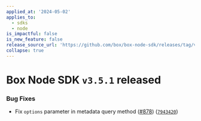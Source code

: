 ```yaml
---
applied_at: '2024-05-02'
applies_to:
  - sdks
  - node
is_impactful: false
is_new_feature: false
release_source_url: 'https://github.com/box/box-node-sdk/releases/tag/v3.5.1'
collapse: true
---
```


# Box Node SDK `v3.5.1` released

### Bug Fixes

* Fix `options` parameter in metadata query method ([#878][1]) ([`7943420`][2])

[1]: https://github.com/box/box-node-sdk/issues/878

[2]: https://github.com/box/box-node-sdk/commit/79434209c572cd77c329d6008cda9837a9dba411
